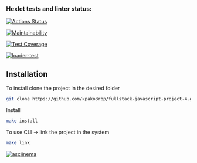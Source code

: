 ### Hexlet tests and linter status:
[![Actions Status](https://github.com/kpako3rbp/fullstack-javascript-project-4/actions/workflows/hexlet-check.yml/badge.svg)](https://github.com/kpako3rbp/fullstack-javascript-project-4/actions)

[![Maintainability](https://api.codeclimate.com/v1/badges/a4182fcb2cf76c2cd9ba/maintainability)](https://codeclimate.com/github/kpako3rbp/fullstack-javascript-project-4/maintainability)

[![Test Coverage](https://api.codeclimate.com/v1/badges/a4182fcb2cf76c2cd9ba/test_coverage)](https://codeclimate.com/github/kpako3rbp/fullstack-javascript-project-4/test_coverage)

[![loader-test](https://github.com/kpako3rbp/fullstack-javascript-project-4/actions/workflows/main.yml/badge.svg)](https://github.com/kpako3rbp/fullstack-javascript-project-4/actions/workflows/main.yml)

## Installation

To install clone the project in the desired folder
```sh
git clone https://github.com/kpako3rbp/fullstack-javascript-project-4.git
```

Install
```sh
make install
```
To use CLI -> link the project in the system

```sh
make link
```

[![asciinema](https://asciinema.org/a/zc6loT2UqSg5NkfDAy1F9CqsO.svg)](https://asciinema.org/a/zc6loT2UqSg5NkfDAy1F9CqsO)